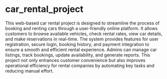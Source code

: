 # car_rental_project
This web-based car rental project is designed to streamline the process of booking and renting cars through a user-friendly online platform. It allows customers to browse available vehicles, check rental rates, view car details, and make reservations in real-time. The system provides features for user registration, secure login, booking history, and payment integration to ensure a smooth and efficient rental experience. Admins can manage car listings, track bookings, update availability, and generate reports. This project not only enhances customer convenience but also improves operational efficiency for rental companies by automating key tasks and reducing manual effort.
